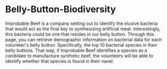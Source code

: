 # Belly-Button-Biodiversity

Improbable Beef is a company setting out to identify the elusive bacteria that would act as the final key to synthesizing artificial meat. Interestingly, this bacteria could be one that resides in our belly button. Through this page, you can retrieve demographic information on bacterial data for each volunteer's belly button. Specifically, the top 10 bacterial species in their belly buttons. That way, if Improbable Beef identifies a species as a candidate to manufacture synthetic beef, the volunteers will be able to identify whether that species is found in their navel.
